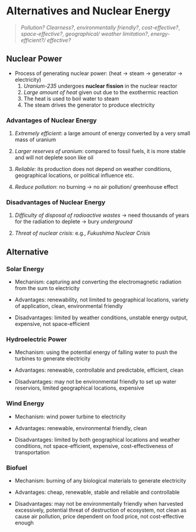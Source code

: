 # Alternatives and Nuclear Energy

> *Pollution? Clearness?*, *environmentally friendly?*, *cost-effective?*, *space-effective?*, *geographical/ weather limitation?*, *energy-efficient?/ effective?*

## Nuclear Power

- Process of generating nuclear power: (heat -> steam -> generator -> electricity)
  1. *Uranium-235* undergoes **nuclear fission** in the nuclear reactor
  2. *Large amount of heat* given out due to the exothermic reaction
  3. The heat is used to boil water to steam
  4. The steam drives the generator to produce electricity

### Advantages of Nuclear Energy

1. *Extremely efficient*: a large amount of energy converted by a very small mass of uranium

2. *Larger reserves of uranium*: compared to fossil fuels, it is more stable and will not deplete soon like oil

3. *Reliable*: its production does not depend on weather conditions, geographical locations, or political influence etc.

4. *Reduce pollution*: no burning -> no air pollution/ greenhouse effect

### Disadvantages of Nuclear Energy

1. *Difficulty of disposal of radioactive wastes* -> need thousands of years for the radiation to deplete -> bury *underground*

2. *Threat of nuclear crisis*: e.g., *Fukushima Nuclear Crisis*

## Alternative

### Solar Energy

- Mechanism: capturing and converting the electromagnetic radiation from the sum to electricity

- Advantages: renewability, not limited to geographical locations, variety of application, clean, environmental friendly

- Disadvantages: limited by weather conditions, unstable energy output, expensive, not space-efficient

### Hydroelectric Power

- Mechanism: using the potential energy of falling water to push the turbines to generate electricity

- Advantages: renewable, controllable and predictable, efficient, clean

- Disadvantages: may not be environmental friendly to set up water reserviors, limited geographical locations, expensive

### Wind Energy

- Mechanism: wind power turbine to electricity

- Advantages: renewable, environmental friendly, clean

- Disadvantages: limited by both geographical locations and weather conditions, not space-efficient, expensive, cost-effectiveness of transportation

### Biofuel

- Mechanism: burning of any biological materials to generate electricity

- Advantages: cheap, renewable, stable and reliable and controllable

- Disadvantages: may not be environmentally friendly when harvested excessively, potential threat of destruction of ecosystem, not clean as cause air pollution, price dependent on food price, not cost-effective enough
